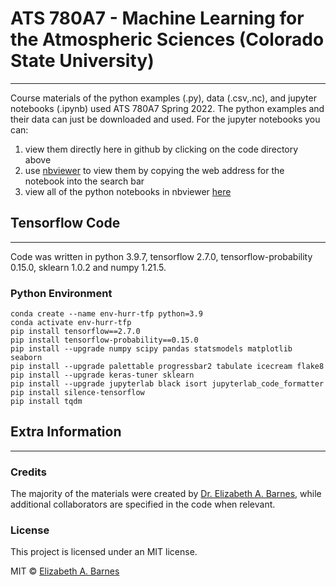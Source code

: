 # ATS 780A7 - Machine Learning for the Atmospheric Sciences (Colorado State University)
***
Course materials of the python examples (.py), data (.csv,.nc), and jupyter notebooks (.ipynb) used ATS 780A7 Spring 2022. The python examples and their data can just be downloaded and used. For the jupyter notebooks you can:

1. view them directly here in github by clicking on the code directory above
2. use [nbviewer](https://nbviewer.jupyter.org/) to view them by copying the web address for the notebook into the search bar
3. view all of the python notebooks in nbviewer [here](https://nbviewer.jupyter.org/github/eabarnes1010/course_ml_ats/tree/master/code/)

## Tensorflow Code
***
Code was written in python 3.9.7, tensorflow 2.7.0, tensorflow-probability 0.15.0, sklearn 1.0.2 and numpy 1.21.5. 

### Python Environment
```
conda create --name env-hurr-tfp python=3.9
conda activate env-hurr-tfp
pip install tensorflow==2.7.0
pip install tensorflow-probability==0.15.0
pip install --upgrade numpy scipy pandas statsmodels matplotlib seaborn 
pip install --upgrade palettable progressbar2 tabulate icecream flake8
pip install --upgrade keras-tuner sklearn
pip install --upgrade jupyterlab black isort jupyterlab_code_formatter
pip install silence-tensorflow
pip install tqdm
```

## Extra Information
***

### Credits
The majority of the materials were created by [Dr. Elizabeth A. Barnes](https://barnes.atmos.colostate.edu), while additional collaborators are specified in the code when relevant.


### License
This project is licensed under an MIT license.

MIT © [Elizabeth A. Barnes](https://github.com/eabarnes1010)

